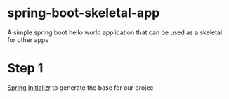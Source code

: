 # spring-boot-skeletal-app
A simple spring boot hello world application that can be used as a skeletal for other apps

# Step 1
[Spring Initializr](https://start.spring.io/) to generate the base for our projec
